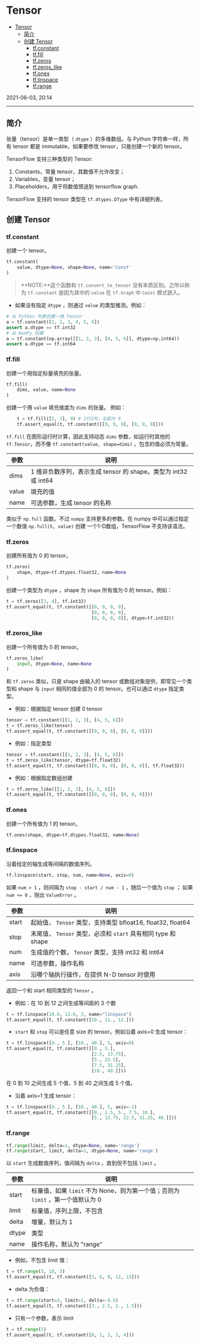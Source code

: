 # Tensor

- [Tensor](#tensor)
  - [简介](#简介)
  - [创建 Tensor](#创建-tensor)
    - [tf.constant](#tfconstant)
    - [tf.fill](#tffill)
    - [tf.zeros](#tfzeros)
    - [tf.zeros_like](#tfzeros_like)
    - [tf.ones](#tfones)
    - [tf.linspace](#tflinspace)
    - [tf.range](#tfrange)

2021-06-03, 20:14
***

## 简介

张量（tensor）是单一类型（ `dtype` ）的多维数组。与 Python 字符串一样，所有 tensor 都是 immutable，如果要修改 tensor，只能创建一个新的 tensor。

TensorFlow 支持三种类型的 Tensor:

1. Constants，常量 tensor，其数值不允许改变；
2. Variables，变量 tensor；
3. Placeholders，用于将数值馈送到 tensorflow graph.

TensorFlow 支持的 tensor 类型在 `tf.dtypes.DType` 中有详细列表。

## 创建 Tensor

### tf.constant

创建一个 tensor。

```python
tf.constant(
    value, dtype=None, shape=None, name='Const'
)
```

> **NOTE:**这个函数和 `tf.convert_to_tensor` 没有本质区别。之所以称为 `tf.constant` 是因为其中的 `value` 在 `tf.Graph` 中 `Const` 模式嵌入。

- 如果没有指定 `dtype` ，则通过 `value` 的类型推测。例如：

```python
# 从 Python 列表创建一维 Tensor
a = tf.constant([1, 2, 3, 4, 5, 6])
assert a.dtype == tf.int32
# 从 NumPy 创建
a = tf.constant(np.array([[1, 2, 3], [4, 5, 6]], dtype=np.int64))
assert a.dtype == tf.int64
```

### tf.fill

创建一个用指定标量填充的张量。

```python
tf.fill(
    dims, value, name=None
)
```

创建一个用 `value` 填充维度为 `dims` 的张量。
例如：

```python
    t = tf.fill([2, 3], 9) # 2行3列，全部为 9
    tf.assert_equal(t, tf.constant([[9, 9, 9], [9, 9, 9]]))
```

`tf.fill` 在图形运行时计算，因此支持动态 `dims` 参数，如运行时其他的 `tf.Tensor`，而不像 `tf.constant(value, shape=dims)` ，包含的值必须为常量。

| **参数** | **说明** |
| --- | --- |
| dims | 1 维非负数序列，表示生成 tensor 的 shape。类型为 int32 或 int64 |
| value | 填充的值 |
| name | 可选参数，生成 tensor 的名称 |

类似于 `np.full` 函数。不过 `numpy` 支持更多的参数。在 numpy 中可以通过指定一个数值 `np.full(5, value)` 创建 一个1-D数组，TensorFlow 不支持该语法。

### tf.zeros

创建所有值为 0 的 tensor。

```python
tf.zeros(
    shape, dtype=tf.dtypes.float32, name=None
)
```

创建一个类型为 `dtype` ，shape 为 `shape` 所有值为 0 的 tensor。例如：

```python
t = tf.zeros([3, 4], tf.int32)
tf.assert_equal(t, tf.constant([[0, 0, 0, 0],
                                [0, 0, 0, 0],
                                [0, 0, 0, 0]], dtype=tf.int32))
```

### tf.zeros_like

创建一个所有值为 0 的 tensor。

```python
tf.zeros_like(
    input, dtype=None, name=None
)
```

和 `tf.zeros` 类似，只是 shape 由输入的 tensor 或数组对象提供，即常见一个类型和 shape 与 `input` 相同的值全部为 0 的 tensor。也可以通过 `dtype` 指定类型。

- 例如：根据指定 tensor 创建 0 tensor

```python
tensor = tf.constant([[1, 2, 3], [4, 5, 6]])
t = tf.zeros_like(tensor)
tf.assert_equal(t, tf.constant([[0, 0, 0], [0, 0, 0]]))
```

- 例如：指定类型

```python
tensor = tf.constant([[1, 2, 3], [4, 5, 6]])
t = tf.zeros_like(tensor, dtype=tf.float32)
tf.assert_equal(t, tf.constant([[0, 0, 0], [0, 0, 0]], tf.float32))
```

- 例如：根据指定数组创建

```python
t = tf.zeros_like([[1, 2, 3], [4, 5, 6]])
tf.assert_equal(t, tf.constant([[0, 0, 0], [0, 0, 0]]))
```

### tf.ones

创建一个所有值为 1 的 tensor。

```python
tf.ones(shape, dtype=tf.dtypes.float32, name=None)
```

### tf.linspace

沿着给定的轴生成等间隔的数值序列。

```python
tf.linspace(start, stop, num, name=None, axis=0)
```

如果 `num > 1` ，则间隔为 `stop - start / num - 1` ，随后一个值为 `stop` ；
如果 `num <= 0` ，抛出 `ValueError` 。

| **参数** | **说明** |
| --- | --- |
| start | 起始值， `Tensor` 类型，支持类型 bfloat16, float32, float64 |
| stop | 末尾值， `Tensor` 类型，必须和 `start` 具有相同 type 和 shape |
| num | 生成值的个数， `Tensor` 类型，支持 int32 和 int64 |
| name | 可选参数，操作名称 |
| axis | 沿哪个轴执行操作，在提供 N-D tensor 时使用 |

返回一个和 start 相同类型的 `Tensor` 。

- 例如：在 10 到 12 之间生成等间距的 3 个数

```python
t = tf.linspace(10.0, 12.0, 3, name="linspace")
tf.assert_equal(t, tf.constant([10., 11., 12.]))
```

- `start` 和 `stop` 可以是任意 size 的 tensor。例如沿着 axis=0 生成 tensor：

```python
t = tf.linspace([0., 5.], [10., 40.], 5, axis=0)
tf.assert_equal(t, tf.constant([[0., 5.],
                                [2.5, 13.75],
                                [5., 22.5],
                                [7.5, 31.25],
                                [10., 40.]]))
```

在 0 到 10 之间生成 5 个值，5 到 40 之间生成 5 个值。

- 沿着 axis=1 生成 tensor：

```python
t = tf.linspace([0., 5.], [10., 40.], 5, axis=-1)
tf.assert_equal(t, tf.constant([[0., 2.5, 5., 7.5, 10.],
                                [5., 13.75, 22.5, 31.25, 40.]]))
```

### tf.range

```python
tf.range(limit, delta=1, dtype=None, name='range')
tf.range(start, limit, delta=1, dtype=None, name='range')
```

以 `start` 生成数值序列，值间隔为 `delta` ，直到但不包括 `limit` 。

| **参数** | **说明** |
| --- | --- |
| start | 标量值，如果 `limit` 不为 None，则为第一个值；否则为 `limit` ，第一个值默认为 0 |
| limit | 标量值，序列上限，不包含 |
| delta | 增量，默认为 1 |
| dtype | 类型 |
| name | 操作名称，默认为 "range" |

- 例如，不包含 limit 值：

```python
t = tf.range(3, 18, 3)
tf.assert_equal(t, tf.constant([3, 6, 9, 12, 15]))
```

- delta 为负值：

```python
t = tf.range(start=3, limit=1, delta=-0.5)
tf.assert_equal(t, tf.constant([3., 2.5, 2., 1.5]))
```

- 只有一个参数，表示 limit

```python
t = tf.range(5)
tf.assert_equal(t, tf.constant([0, 1, 2, 3, 4]))
```
